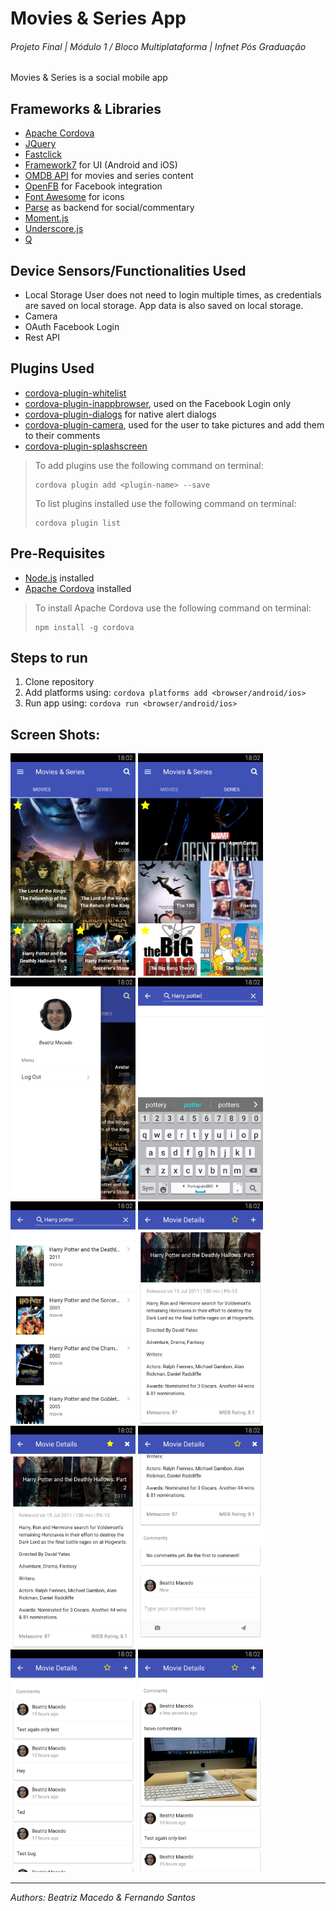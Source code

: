 # Movies & Series App
###### Projeto Final | Módulo 1 / Bloco Multiplataforma | Infnet Pós Graduação

Movies & Series is a social mobile app

## Frameworks & Libraries

* [Apache Cordova](https://cordova.apache.org/)
* [JQuery](https://jquery.com/)
* [Fastclick](https://github.com/ftlabs/fastclick)
* [Framework7](http://www.idangero.us/framework7/) for UI (Android and iOS)
* [OMDB API](http://www.omdbapi.com/) for movies and series content
* [OpenFB](https://github.com/ccoenraets/OpenFB) for Facebook integration
* [Font Awesome](http://fortawesome.github.io/Font-Awesome/) for icons
* [Parse](https://www.parse.com/) as backend for social/commentary
* [Moment.js](http://momentjs.com/)
* [Underscore.js](http://underscorejs.org/)
* [Q](http://documentup.com/kriskowal/q/)

## Device Sensors/Functionalities Used

* Local Storage
    User does not need to login multiple times, as credentials are saved on local storage. App data is also saved on local storage.
* Camera
* OAuth
    Facebook Login
* Rest API


## Plugins Used

* [cordova-plugin-whitelist](https://github.com/apache/cordova-plugin-whitelist)
* [cordova-plugin-inappbrowser](https://github.com/apache/cordova-plugin-inappbrowser), used on the Facebook Login only
* [cordova-plugin-dialogs](https://github.com/apache/cordova-plugin-dialogs) for native alert dialogs
* [cordova-plugin-camera](https://github.com/apache/cordova-plugin-camera), used for the user to take pictures and add them to their comments
* [cordova-plugin-splashscreen](https://github.com/apache/cordova-plugin-splashscreen)


> To add plugins use the following command on terminal:
> ```
> cordova plugin add <plugin-name> --save
> ```
> To list plugins installed use the following command on terminal:
> ```
> cordova plugin list
> ```

## Pre-Requisites

* [Node.js](https://nodejs.org/) installed
* [Apache Cordova](https://cordova.apache.org/) installed

> To install Apache Cordova use the following command on terminal:
> ```
> npm install -g cordova
> ```

## Steps to run

1. Clone repository
2. Add platforms using: ```cordova platforms add <browser/android/ios>```
3. Run app using: ```cordova run <browser/android/ios>```

## Screen Shots:

<img src="https://github.com/biamacedo/movies-series/blob/master/screenshots/1.png" width="200">
<img src="https://github.com/biamacedo/movies-series/blob/master/screenshots/2.png" width="200">
<img src="https://github.com/biamacedo/movies-series/blob/master/screenshots/3.png" width="200">
<img src="https://github.com/biamacedo/movies-series/blob/master/screenshots/4.png" width="200">
<img src="https://github.com/biamacedo/movies-series/blob/master/screenshots/5.png" width="200">
<img src="https://github.com/biamacedo/movies-series/blob/master/screenshots/6.png" width="200">
<img src="https://github.com/biamacedo/movies-series/blob/master/screenshots/7.png" width="200">
<img src="https://github.com/biamacedo/movies-series/blob/master/screenshots/8.png" width="200">
<img src="https://github.com/biamacedo/movies-series/blob/master/screenshots/9.png" width="200">
<img src="https://github.com/biamacedo/movies-series/blob/master/screenshots/10.png" width="200">

* * *

*Authors: Beatriz Macedo & Fernando Santos*
